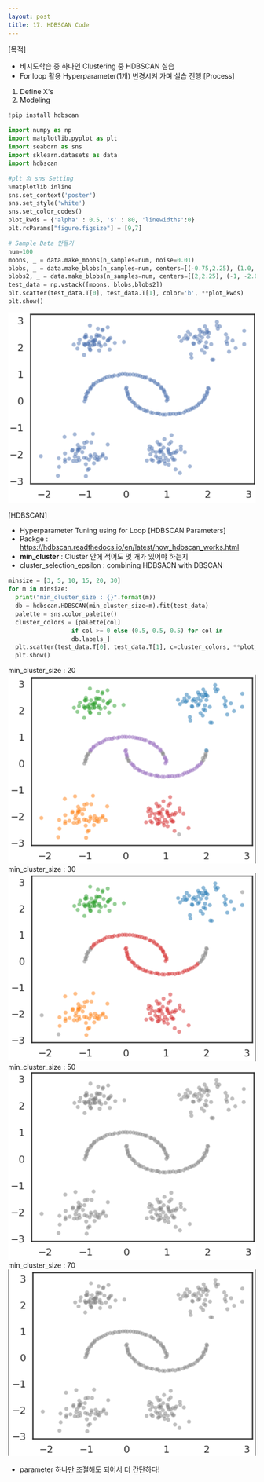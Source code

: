 ```yaml
---
layout: post
title: 17. HDBSCAN Code
---
```


[목적]
  - 비지도학습 중 하나인 Clustering 중 HDBSCAN 실습
  - For loop 활용 Hyperparameter(1개) 변경시켜 가며 실습 진행
[Process]
  1. Define X's
  2. Modeling
  ```python
  !pip install hdbscan
```

  ```python
  import numpy as np
import matplotlib.pyplot as plt
import seaborn as sns
import sklearn.datasets as data
import hdbscan
```

  ```python
  #plt 와 sns Setting
%matplotlib inline
sns.set_context('poster')
sns.set_style('white')
sns.set_color_codes()
plot_kwds = {'alpha' : 0.5, 's' : 80, 'linewidths':0}
plt.rcParams["figure.figsize"] = [9,7]
```

  ```python
  # Sample Data 만들기
num=100
moons, _ = data.make_moons(n_samples=num, noise=0.01)
blobs, _ = data.make_blobs(n_samples=num, centers=[(-0.75,2.25), (1.0, -2.0)], cluster_std=0.25)
blobs2, _ = data.make_blobs(n_samples=num, centers=[(2,2.25), (-1, -2.0)], cluster_std=0.4)
test_data = np.vstack([moons, blobs,blobs2])
plt.scatter(test_data.T[0], test_data.T[1], color='b', **plot_kwds)
plt.show()
```
![image](https://github.com/code7ssage/code7ssage.github.io/blob/master/assets/attached%20file/Pasted%20image%2020240110172545.png?raw=true)

[HDBSCAN]
  - Hyperparameter Tuning using for Loop
[HDBSCAN Parameters]
  - Packge : https://hdbscan.readthedocs.io/en/latest/how_hdbscan_works.html
  - **min_cluster** : Cluster 안에 적어도 몇 개가 있어야 하는지
  - cluster_selection_epsilon : combining HDBSACN with DBSCAN
  ```python
  minsize = [3, 5, 10, 15, 20, 30]
for m in minsize:
    print("min_cluster_size : {}".format(m))
    db = hdbscan.HDBSCAN(min_cluster_size=m).fit(test_data)
    palette = sns.color_palette()
    cluster_colors = [palette[col]
                    if col >= 0 else (0.5, 0.5, 0.5) for col in
                    db.labels_]
    plt.scatter(test_data.T[0], test_data.T[1], c=cluster_colors, **plot_kwds)
    plt.show()
```
min_cluster_size : 20
![image](https://github.com/code7ssage/code7ssage.github.io/blob/master/assets/attached%20file/Pasted%20image%2020240110172723.png?raw=true)
min_cluster_size : 30
![image](https://github.com/code7ssage/code7ssage.github.io/blob/master/assets/attached%20file/Pasted%20image%2020240110172734.png?raw=true)
min_cluster_size : 50
![image](https://github.com/code7ssage/code7ssage.github.io/blob/master/assets/attached%20file/Pasted%20image%2020240110172757.png?raw=true)
min_cluster_size : 70
![image](https://github.com/code7ssage/code7ssage.github.io/blob/master/assets/attached%20file/Pasted%20image%2020240110172811.png?raw=true)
- parameter 하나만 조절해도 되어서 더 간단하다!